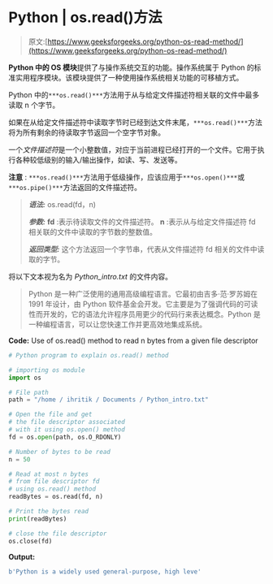 # Python | os.read()方法

> 原文:[https://www.geeksforgeeks.org/python-os-read-method/](https://www.geeksforgeeks.org/python-os-read-method/)

**Python 中的 OS 模块**提供了与操作系统交互的功能。操作系统属于 Python 的标准实用程序模块。该模块提供了一种使用操作系统相关功能的可移植方式。

Python 中的`***os.read()***`方法用于从与给定文件描述符相关联的文件中最多读取 n 个字节。

如果在从给定文件描述符中读取字节时已经到达文件末尾，`***os.read()***`方法将为所有剩余的待读取字节返回一个空字节对象。

一个*文件描述符*是一个小整数值，对应于当前进程已经打开的一个文件。它用于执行各种较低级别的输入/输出操作，如读、写、发送等。

**注意** : `***os.read()***`方法用于低级操作，应该应用于`***os.open()***`或`***os.pipe()***`方法返回的文件描述符。

> ***语法:*** os.read(fd，n)
> 
> ***参数:***
> **fd** :表示待读取文件的文件描述符。
> **n** :表示从与给定文件描述符 fd 相关联的文件中读取的字节数的整数值。
> 
> ***返回类型:*** 这个方法返回一个字节串，代表从文件描述符 fd 相关的文件中读取的字节。

将以下文本视为名为 *Python_intro.txt* 的文件内容。

> Python 是一种广泛使用的通用高级编程语言。它最初由吉多·范·罗苏姆在 1991 年设计，由 Python 软件基金会开发。它主要是为了强调代码的可读性而开发的，它的语法允许程序员用更少的代码行来表达概念。Python 是一种编程语言，可以让您快速工作并更高效地集成系统。

**Code:** Use of os.read() method to read n bytes from a given file descriptor

```py
# Python program to explain os.read() method 

# importing os module 
import os

# File path 
path = "/home / ihritik / Documents / Python_intro.txt"

# Open the file and get
# the file descriptor associated
# with it using os.open() method
fd = os.open(path, os.O_RDONLY)

# Number of bytes to be read
n = 50

# Read at most n bytes 
# from file descriptor fd
# using os.read() method
readBytes = os.read(fd, n)

# Print the bytes read
print(readBytes)

# close the file descriptor
os.close(fd)
```

**Output:**

```py
b'Python is a widely used general-purpose, high leve'

```